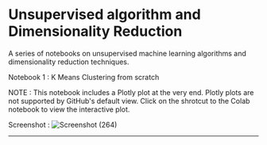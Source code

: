 # Unsupervised algorithm and Dimensionality Reduction
A series of notebooks on unsupervised machine learning algorithms and dimensionality reduction techniques.

Notebook 1 : K Means Clustering from scratch 

NOTE : This notebook includes a Plotly plot at the very end. Plotly plots are not supported by GitHub's default view. Click on the shrotcut to the Colab notebook to view the interactive plot.

Screenshot :
![Screenshot (264)](https://user-images.githubusercontent.com/49288068/89455248-9e9b0780-d77f-11ea-94db-014d782ba542.png)
___________________________________________________________________________________________________________________________________________________________________________________

